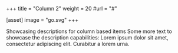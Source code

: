 +++
title = "Column 2"
weight = 20
#url = "#"

[asset]
  image = "go.svg"
+++

Showcasing descriptions for column based items
Some more text to showcase the description capabilities:
Lorem ipsum dolor sit amet, consectetur adipiscing elit.
Curabitur a lorem urna.
